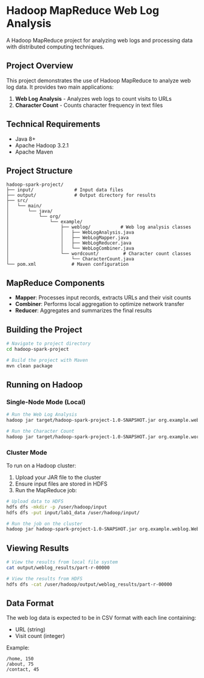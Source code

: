 # Hadoop MapReduce Web Log Analysis

A Hadoop MapReduce project for analyzing web logs and processing data with distributed computing techniques.

## Project Overview

This project demonstrates the use of Hadoop MapReduce to analyze web log data. It provides two main applications:

1. **Web Log Analysis** - Analyzes web logs to count visits to URLs
2. **Character Count** - Counts character frequency in text files

## Technical Requirements

- Java 8+
- Apache Hadoop 3.2.1
- Apache Maven

## Project Structure

```
hadoop-spark-project/
├── input/               # Input data files
├── output/              # Output directory for results
├── src/
│   └── main/
│       └── java/
│           └── org/
│               └── example/
│                   ├── weblog/           # Web log analysis classes
│                   │   ├── WebLogAnalysis.java
│                   │   ├── WebLogMapper.java
│                   │   ├── WebLogReducer.java
│                   │   └── WebLogCombiner.java
│                   └── wordcount/         # Character count classes
│                       └── CharacterCount.java
└── pom.xml             # Maven configuration
```

## MapReduce Components

- **Mapper**: Processes input records, extracts URLs and their visit counts
- **Combiner**: Performs local aggregation to optimize network transfer
- **Reducer**: Aggregates and summarizes the final results

## Building the Project

```bash
# Navigate to project directory
cd hadoop-spark-project

# Build the project with Maven
mvn clean package
```

## Running on Hadoop

### Single-Node Mode (Local)

```bash
# Run the Web Log Analysis
hadoop jar target/hadoop-spark-project-1.0-SNAPSHOT.jar org.example.weblog.WebLogAnalysis input/lab1_data output/weblog_results

# Run the Character Count
hadoop jar target/hadoop-spark-project-1.0-SNAPSHOT.jar org.example.wordcount.CharacterCount input/input.txt output/char_count
```

### Cluster Mode

To run on a Hadoop cluster:

1. Upload your JAR file to the cluster
2. Ensure input files are stored in HDFS
3. Run the MapReduce job:

```bash
# Upload data to HDFS
hdfs dfs -mkdir -p /user/hadoop/input
hdfs dfs -put input/lab1_data /user/hadoop/input/

# Run the job on the cluster
hadoop jar hadoop-spark-project-1.0-SNAPSHOT.jar org.example.weblog.WebLogAnalysis /user/hadoop/input/lab1_data /user/hadoop/output/weblog_results
```

## Viewing Results

```bash
# View the results from local file system
cat output/weblog_results/part-r-00000

# View the results from HDFS
hdfs dfs -cat /user/hadoop/output/weblog_results/part-r-00000
```

## Data Format

The web log data is expected to be in CSV format with each line containing:
- URL (string)
- Visit count (integer)

Example:
```
/home, 150
/about, 75
/contact, 45
```